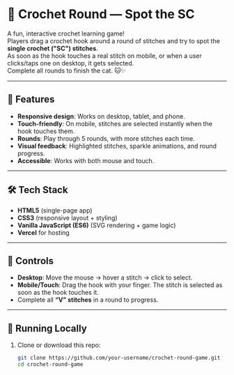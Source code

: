 # 🧶 Crochet Round — Spot the SC

A fun, interactive crochet learning game!  
Players drag a crochet hook around a round of stitches and try to spot the **single crochet ("SC") stitches**.  
As soon as the hook touches a real stitch on mobile, or when a user clicks/taps one on desktop, it gets selected.  
Complete all rounds to finish the cat. 🐱✨

---

## 🚀 Features
- **Responsive design**: Works on desktop, tablet, and phone.  
- **Touch-friendly**: On mobile, stitches are selected instantly when the hook touches them.  
- **Rounds**: Play through 5 rounds, with more stitches each time.  
- **Visual feedback**: Highlighted stitches, sparkle animations, and round progress.  
- **Accessible**: Works with both mouse and touch.  

---

## 🛠️ Tech Stack
- **HTML5** (single-page app)
- **CSS3** (responsive layout + styling)
- **Vanilla JavaScript (ES6)** (SVG rendering + game logic)
- **Vercel** for hosting

---

## 📱 Controls
- **Desktop**: Move the mouse → hover a stitch → click to select.
- **Mobile/Touch**: Drag the hook with your finger. The stitch is selected as soon as the hook touches it.
- Complete all **“V” stitches** in a round to progress.

---

## 🔧 Running Locally
1. Clone or download this repo:
   ```bash
   git clone https://github.com/your-username/crochet-round-game.git
   cd crochet-round-game
